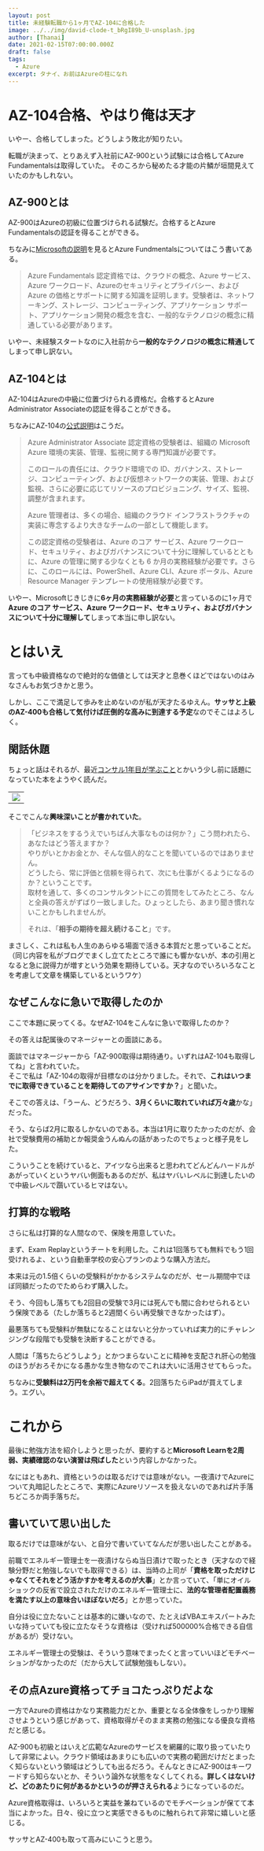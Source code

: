```yaml
---
layout: post
title: 未経験転職から1ヶ月でAZ-104に合格した
image: ../../img/david-clode-t_bRgI89b_U-unsplash.jpg
author: [Thanai]
date: 2021-02-15T07:00:00.000Z
draft: false
tags:
  - Azure
excerpt: タナイ、お前はAzureの柱になれ
---
```


# AZ-104合格、やはり俺は天才

いやー、合格してしまった。どうしよう敗北が知りたい。

転職が決まって、とりあえず入社前にAZ-900という試験には合格してAzure Fundamentalsは取得していた。
そのころから秘めたる才能の片鱗が垣間見えていたのかもしれない。

## AZ-900とは

AZ-900はAzureの初級に位置づけられる試験だ。合格するとAzure Fundamentalsの認証を得ることができる。

ちなみに[Microsoftの説明](https://docs.microsoft.com/ja-jp/learn/certifications/azure-fundamentals)を見るとAzure Fundmentalsについてはこう書いてある。

> Azure Fundamentals 認定資格では、クラウドの概念、Azure サービス、Azure ワークロード、Azureのセキュリティとプライバシー、および Azure の価格とサポートに関する知識を証明します。受験者は、ネットワーキング、ストレージ、コンピューティング、アプリケーション サポート、アプリケーション開発の概念を含む、一般的なテクノロジの概念に精通している必要があります。

いやー、未経験スタートなのに入社前から**一般的なテクノロジの概念に精通して**しまって申し訳ない。

## AZ-104とは

AZ-104はAzureの中級に位置づけられる資格だ。合格するとAzure Administrator Associateの認証を得ることができる。

ちなみにAZ-104の[公式説明](https://docs.microsoft.com/ja-jp/learn/certifications/azure-administrator#certification-exam-disclaimers)はこうだ。

> Azure Administrator Associate 認定資格の受験者は、組織の Microsoft Azure 環境の実装、管理、監視に関する専門知識が必要です。
>
> このロールの責任には、クラウド環境での ID、ガバナンス、ストレージ、コンピューティング、および仮想ネットワークの実装、管理、および監視、さらに必要に応じてリソースのプロビジョニング、サイズ、監視、調整が含まれます。
>
> Azure 管理者は、多くの場合、組織のクラウド インフラストラクチャの実装に専念するより大きなチームの一部として機能します。
>
> この認定資格の受験者は、Azure のコア サービス、Azure ワークロード、セキュリティ、およびガバナンスについて十分に理解しているとともに、Azure の管理に関する少なくとも 6 か月の実務経験が必要です。さらに、このロールには、PowerShell、Azure CLI、Azure ポータル、Azure Resource Manager テンプレートの使用経験が必要です。

いやー、Microsoftじきじきに**6ヶ月の実務経験が必要**と言っているのに1ヶ月で**Azure のコア サービス、Azure ワークロード、セキュリティ、およびガバナンスについて十分に理解して**しまって本当に申し訳ない。

# とはいえ

言っても中級資格なので絶対的な価値としては天才と息巻くほどではないのはみなさんもお気づきかと思う。

しかし、ここで満足して歩みを止めないのが私が天才たるゆえん。**サッサと上級のAZ-400も合格して気付けば圧倒的な高みに到達する予定**なのでそこはよろしく。

## 閑話休題

ちょっと話はそれるが、最近[コンサル1年目が学ぶこと](https://amzn.to/2ZilInW)とかいう少し前に話題になっていた本をようやく読んだ。

<table><tr><td style="border:0px;">
  <a href="https://amzn.to/2ZilInW" target="_blank"><img border="0" src="//ws-fe.amazon-adsystem.com/widgets/q?_encoding=UTF8&ASIN=B00MA671WW&Format=_SL160_&ID=AsinImage&MarketPlace=JP&ServiceVersion=20070822&WS=1&tag=dev00d-22&language=ja_JP" ></a>
</td></tr></table>

そこでこんな**興味深いことが書かれていた**。

> 「ビジネスをするうえでいちばん大事なものは何か？」こう問われたら、あなたはどう答えますか？  
> やりがいとかお金とか、そんな個人的なことを聞いているのではありません。  
> どうしたら、常に評価と信頼を得られて、次にも仕事がくるようになるのか？ということです。  
> 取材を通して、多くのコンサルタントにこの質問をしてみたところ、なんと全員の答えがずばり一致しました。ひょっとしたら、あまり聞き慣れないことかもしれませんが。
>
> それは、「**相手の期待を超え続けること**」です。

まさしく、これは私も人生のあらゆる場面で活きる本質だと思っていることだ。（同じ内容を私がブログでまくし立てたところで誰にも響かないが、本の引用となると急に説得力が増すという効果を期待している。天才なのでいろいろなことを考慮して文章を構築しているというワケ）

## なぜこんなに急いで取得したのか

ここで本題に戻ってくる。なぜAZ-104をこんなに急いで取得したのか？

その答えは配属後のマネージャーとの面談にある。

面談ではマネージャーから「AZ-900取得は期待通り。いずれはAZ-104も取得してね」と言われていた。  
そこで私は「AZ-104の取得が目標なのは分かりました。それで、**これはいつまでに取得できていることを期待してのアサインですか？**」と聞いた。

そこでの答えは、「うーん、どうだろう、**3月くらいに取れていれば万々歳**かな」だった。

そう、ならば2月に取るしかないのである。本当は1月に取りたかったのだが、会社で受験費用の補助とか報奨金うんぬんの話があったのでちょっと様子見をした。

こういうことを続けていると、アイツなら出来ると思われてどんどんハードルがあがっていくというヤバい側面もあるのだが、私はヤバいレベルに到達したいので中級レベルで躓いているヒマはない。

## 打算的な戦略

さらに私は打算的な人間なので、保険を用意していた。

まず、Exam Replayというチートを利用した。これは1回落ちても無料でもう1回受けれるよ、という自動車学校の安心プランのような購入方法だ。

本来は元の1.5倍くらいの受験料がかかるシステムなのだが、セール期間中でほぼ同額だったのでためらわず購入した。

そう、今回もし落ちても2回目の受験で3月には死んでも間に合わせられるという保険である（たしか落ちると2週間くらい再受験できなかったはず）。

最悪落ちても受験料が無駄になることはないと分かっていれば実力的にチャレンジングな段階でも受験を決断することができる。

人間は「落ちたらどうしよう」とかつまらないことに精神を支配され肝心の勉強のほうがおろそかになる愚かな生き物なのでこれは大いに活用させてもらった。

ちなみに**受験料は2万円を余裕で超えてくる**。2回落ちたらiPadが買えてしまう。エグい。

# これから

最後に勉強方法を紹介しようと思ったが、要約すると**Microsoft Learnを2周弱、実績確認のない演習は飛ばした**という内容しかなかった。

なにはともあれ、資格というのは取るだけでは意味がない。一夜漬けでAzureについて丸暗記したところで、実際にAzureリソースを扱えないのであれば片手落ちどころか両手落ちだ。

## 書いていて思い出した

取るだけでは意味がない、と自分で書いていてなんだが思い出したことがある。

前職でエネルギー管理士を一夜漬けならぬ当日漬けで取ったとき（天才なので経験分野だと勉強しないでも取得できる）は、当時の上司が「**資格を取っただけじゃなくてそれをどう活かすかを考えるのが大事**」とか言っていて、「単にオイルショックの反省で設立されただけのエネルギー管理士に、**法的な管理者配置義務を満たす以上の意味合いほぼないだろ**」とか思っていた。

自分は役に立たないことは基本的に嫌いなので、たとえばVBAエキスパートみたいな持っていても役に立たなそうな資格は（受ければ500000%合格できる自信があるが）受けない。

エネルギー管理士の受験は、そういう意味でまったくと言っていいほどモチベーションがなかったのだ（だから大して試験勉強もしない）。

## その点Azure資格ってチョコたっぷりだよな

一方でAzureの資格はかなり実務能力だとか、重要となる全体像をしっかり理解させようという感じがあって、資格取得がそのまま実務の勉強になる優良な資格だと感じる。

AZ-900も初級とはいえど広範なAzureのサービスを網羅的に取り扱っていたりして非常によい。クラウド領域はあまりにも広いので実務の範囲だけだとまったく知らないという領域はどうしても出るだろう。そんなときにAZ-900はキーワードすら知らないとか、そういう論外な状態をなくしてくれる。**詳しくはないけど、どのあたりに何があるかというのが押さえられる**ようになっているのだ。

Azure資格取得は、いろいろと実益を兼ねているのでモチベーションが保てて本当によかった。日々、役に立つと実感できるものに触れられて非常に嬉しいと感じる。

サッサとAZ-400も取って高みにいこうと思う。
